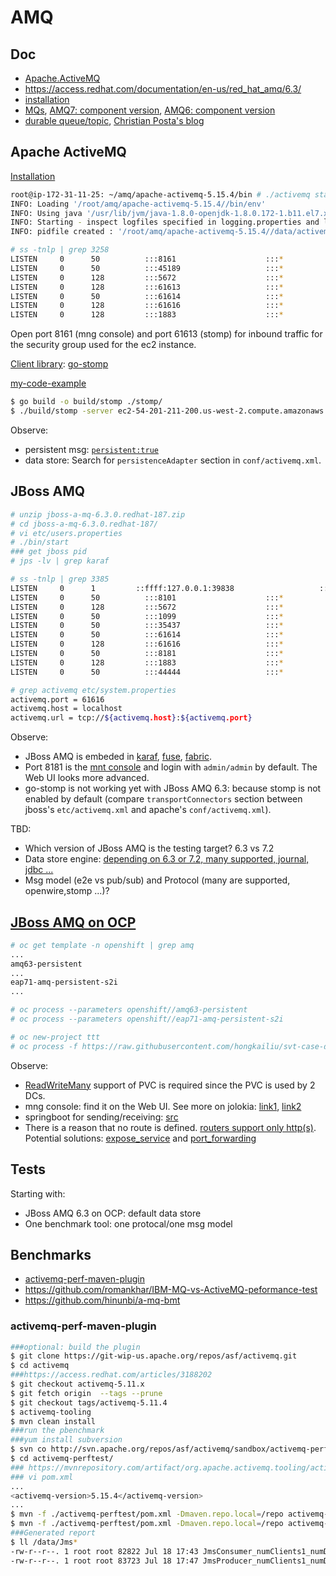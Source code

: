 # AMQ

## Doc

* [Apache.ActiveMQ](http://activemq.apache.org/)
* https://access.redhat.com/documentation/en-us/red_hat_amq/6.3/
* [installation](https://access.redhat.com/documentation/en-us/red_hat_jboss_a-mq/6.3/html/installation_guide/installingzip)
* [MQs](https://blog.akquinet.de/2017/02/22/activemq-confusion-and-what-comes-with-your-jboss-eap-wildfly/), [AMQ7: component version](https://access.redhat.com/articles/3188232), [AMQ6: component version](https://access.redhat.com/articles/3188202)
* [durable queue/topic](http://activemq.apache.org/how-do-durable-queues-and-topics-work.html), [Christian Posta's blog](http://blog.christianposta.com/guaranteed-messaging-for-topics-the-jms-spec-and-activemq/)

## Apache ActiveMQ

[Installation](http://activemq.apache.org/getting-started.html)

```sh
root@ip-172-31-11-25: ~/amq/apache-activemq-5.15.4/bin # ./activemq start
INFO: Loading '/root/amq/apache-activemq-5.15.4//bin/env'
INFO: Using java '/usr/lib/jvm/java-1.8.0-openjdk-1.8.0.172-1.b11.el7.x86_64/bin/java'
INFO: Starting - inspect logfiles specified in logging.properties and log4j.properties to get details
INFO: pidfile created : '/root/amq/apache-activemq-5.15.4//data/activemq.pid' (pid '3258')

# ss -tnlp | grep 3258
LISTEN     0      50          :::8161                    :::*                   users:(("java",pid=3258,fd=142))
LISTEN     0      50          :::45189                   :::*                   users:(("java",pid=3258,fd=13))
LISTEN     0      128         :::5672                    :::*                   users:(("java",pid=3258,fd=130))
LISTEN     0      128         :::61613                   :::*                   users:(("java",pid=3258,fd=131))
LISTEN     0      50          :::61614                   :::*                   users:(("java",pid=3258,fd=133))
LISTEN     0      128         :::61616                   :::*                   users:(("java",pid=3258,fd=129))
LISTEN     0      128         :::1883                    :::*                   users:(("java",pid=3258,fd=132))

```

Open port 8161 (mng console) and port 61613 (stomp) for inbound traffic for the security group used for the ec2 instance.

[Client library](http://activemq.apache.org/cross-language-clients.html): [go-stomp](https://github.com/go-stomp/stomp)

[my-code-example](https://github.com/hongkailiu/test-go/blob/master/stomp/main.go)

```sh
$ go build -o build/stomp ./stomp/
$ ./build/stomp -server ec2-54-201-211-200.us-west-2.compute.amazonaws.com:61613
```

Observe:

* persistent msg: [`persistent:true`](https://activemq.apache.org/stomp.html)
* data store: Search for `persistenceAdapter` section in `conf/activemq.xml`.

## JBoss AMQ

```sh
# unzip jboss-a-mq-6.3.0.redhat-187.zip 
# cd jboss-a-mq-6.3.0.redhat-187/
# vi etc/users.properties 
# ./bin/start
### get jboss pid
# jps -lv | grep karaf

# ss -tnlp | grep 3385
LISTEN     0      1         ::ffff:127.0.0.1:39838                   :::*                   users:(("java",pid=3385,fd=233))
LISTEN     0      50          :::8101                    :::*                   users:(("java",pid=3385,fd=253))
LISTEN     0      128         :::5672                    :::*                   users:(("java",pid=3385,fd=311))
LISTEN     0      50          :::1099                    :::*                   users:(("java",pid=3385,fd=244))
LISTEN     0      50          :::35437                   :::*                   users:(("java",pid=3385,fd=26))
LISTEN     0      50          :::61614                   :::*                   users:(("java",pid=3385,fd=315))
LISTEN     0      128         :::61616                   :::*                   users:(("java",pid=3385,fd=309))
LISTEN     0      50          :::8181                    :::*                   users:(("java",pid=3385,fd=254))
LISTEN     0      128         :::1883                    :::*                   users:(("java",pid=3385,fd=314))
LISTEN     0      50          :::44444                   :::*                   users:(("java",pid=3385,fd=245))

# grep activemq etc/system.properties 
activemq.port = 61616
activemq.host = localhost
activemq.url = tcp://${activemq.host}:${activemq.port}

```

Observe:

* JBoss AMQ is embeded in [karaf](https://karaf.apache.org/), [fuse](https://www.redhat.com/en/technologies/jboss-middleware/fuse), [fabric](https://access.redhat.com/documentation/en-us/red_hat_jboss_a-mq/6.3/html/fabric_guide/).
* Port 8181 is the [mnt console](https://access.redhat.com/documentation/en-us/red_hat_jboss_a-mq/6.3/html/management_console_user_guide/fmcug_introduction_accessing) and login with `admin/admin` by default. The Web UI looks more advanced.
* go-stomp is not working yet with JBoss AMQ 6.3: because stomp is not enabled by default (compare `transportConnectors` section between jboss's `etc/activemq.xml` and apache's `conf/activemq.xml`).

TBD:

* Which version of JBoss AMQ is the testing target? 6.3 vs 7.2
* Data store engine: [depending on 6.3 or 7.2, many supported, journal, jdbc ...](https://access.redhat.com/documentation/en-us/red_hat_amq/7.2/html/migrating_to_red_hat_amq_7/message_persistence)
* Msg model (e2e vs pub/sub) and Protocol (many are supported, openwire,stomp ...)?

## [JBoss AMQ on OCP](https://access.redhat.com/documentation/en-us/red_hat_jboss_a-mq/6.3/html/red_hat_jboss_a-mq_for_openshift/)

```sh
# oc get template -n openshift | grep amq
...
amq63-persistent
...
eap71-amq-persistent-s2i
...

# oc process --parameters openshift//amq63-persistent
# oc process --parameters openshift//eap71-amq-persistent-s2i
```

```sh
# oc new-project ttt
# oc process -f https://raw.githubusercontent.com/hongkailiu/svt-case-doc/master/files/amq63-persistent-ttt.yaml -p MQ_PROTOCOL=openwire,amqp,stomp,mqtt -p VOLUME_CAPACITY=10Gi -p MQ_USERNAME=redhat -p MQ_PASSWORD=redhat -p AMQ_QUEUE_MEMORY_LIMIT=1mb -p STORAGE_CLASS_NAME=glusterfs-storage | oc create -f -

```

Observe:

* [ReadWriteMany](https://github.com/hongkailiu/svt-case-doc/blob/master/files/amq63-persistent-ttt.yaml#L268) support of PVC is required since the PVC is used by 2 DCs.
* mng console: find it on the Web UI. See more on jolokia: [link1](https://developers.redhat.com/blog/2017/08/16/troubleshooting-java-applications-on-openshift/),
[link2](https://developers.redhat.com/blog/2016/03/30/jolokia-jvm-monitoring-in-openshift/)
* springboot for sending/receiving: [src](https://github.com/hongkailiu/test-springboot/tree/messaging-jms)
* There is a reason that no route is defined. [routers support only http(s)](https://github.com/openshift/origin/issues/3415). Potential solutions: [expose_service](https://docs.openshift.com/container-platform/3.9/dev_guide/expose_service/index.html) and [port_forwarding](https://docs.openshift.com/container-platform/3.9/dev_guide/port_forwarding.html)

## Tests

Starting with:

* JBoss AMQ 6.3 on OCP: default data store
* One benchmark tool: one protocal/one msg model

## Benchmarks

* [activemq-perf-maven-plugin](http://activemq.apache.org/performance.html)
* https://github.com/romankhar/IBM-MQ-vs-ActiveMQ-peformance-test
* https://github.com/hinunbi/a-mq-bmt

### activemq-perf-maven-plugin

```sh
###optional: build the plugin
$ git clone https://git-wip-us.apache.org/repos/asf/activemq.git
$ cd activemq
###https://access.redhat.com/articles/3188202
$ git checkout activemq-5.11.x
$ git fetch origin  --tags --prune
$ git checkout tags/activemq-5.11.4
$ activemq-tooling
$ mvn clean install
###run the pbenchmark
###yum install subversion
$ svn co http://svn.apache.org/repos/asf/activemq/sandbox/activemq-perftest
$ cd activemq-perftest/
### https://mvnrepository.com/artifact/org.apache.activemq.tooling/activemq-perf-maven-plugin/5.15.4
### vi pom.xml
...
<activemq-version>5.15.4</activemq-version>
...
$ mvn -f ./activemq-perftest/pom.xml -Dmaven.repo.local=/repo activemq-perf:producer -Dfactory.brokerURL=tcp://172.22.0.5:61616 -Dfactory.userName=redhat -Dfactory.password=redhat -DsysTest.reportDir=/data/ -Dproducer.deliveryMode=persistent
$ mvn -f ./activemq-perftest/pom.xml -Dmaven.repo.local=/repo activemq-perf:consumer -Dfactory.brokerURL=tcp://172.22.0.5:61616 -Dfactory.userName=redhat -Dfactory.password=redhat -DsysTest.reportDir=/data/
###Generated report
$ ll /data/Jms*
-rw-r--r--. 1 root root 82822 Jul 18 17:43 JmsConsumer_numClients1_numDests1_all.xml
-rw-r--r--. 1 root root 83723 Jul 18 17:47 JmsProducer_numClients1_numDests1_all.xml
```
